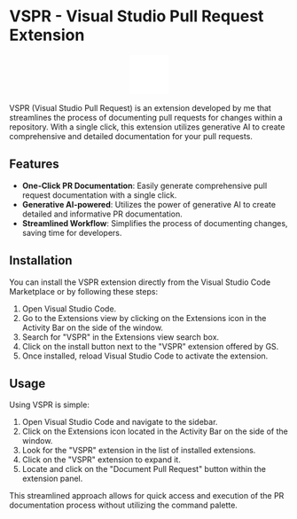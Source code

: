 
# VSPR - Visual Studio Pull Request Extension
<p align="center">
  <img src="./media/logo.svg" alt="VSPR Logo" width="70" />
</p>
VSPR (Visual Studio Pull Request) is an extension developed by me that streamlines the process of documenting pull requests for changes within a repository. With a single click, this extension utilizes generative AI to create comprehensive and detailed documentation for your pull requests.

## Features

- **One-Click PR Documentation**: Easily generate comprehensive pull request documentation with a single click.
- **Generative AI-powered**: Utilizes the power of generative AI to create detailed and informative PR documentation.
- **Streamlined Workflow**: Simplifies the process of documenting changes, saving time for developers.

## Installation

You can install the VSPR extension directly from the Visual Studio Code Marketplace or by following these steps:

1. Open Visual Studio Code.
2. Go to the Extensions view by clicking on the Extensions icon in the Activity Bar on the side of the window.
3. Search for "VSPR" in the Extensions view search box.
4. Click on the install button next to the "VSPR" extension offered by GS.
5. Once installed, reload Visual Studio Code to activate the extension.

## Usage

Using VSPR is simple:

1. Open Visual Studio Code and navigate to the sidebar.
2. Click on the Extensions icon located in the Activity Bar on the side of the window.
3. Look for the "VSPR" extension in the list of installed extensions.
4. Click on the "VSPR" extension to expand it.
5. Locate and click on the "Document Pull Request" button within the extension panel.

This streamlined approach allows for quick access and execution of the PR documentation process without utilizing the command palette.



<!-- Website: [gsprojects.com](https://gsprojects.com)
GitHub: [@GS](https://github.com/GS) -->
